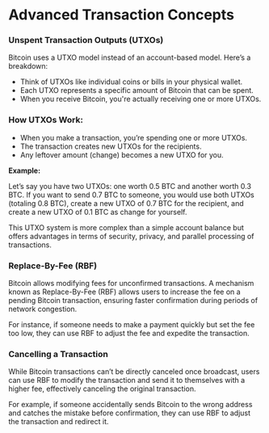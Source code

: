 # Advanced Transaction Concepts

### Unspent Transaction Outputs (UTXOs)

Bitcoin uses a UTXO model instead of an account-based model. Here’s a breakdown:

- Think of UTXOs like individual coins or bills in your physical wallet.
- Each UTXO represents a specific amount of Bitcoin that can be spent.
- When you receive Bitcoin, you're actually receiving one or more UTXOs.

### How UTXOs Work:

- When you make a transaction, you’re spending one or more UTXOs.
- The transaction creates new UTXOs for the recipients.
- Any leftover amount (change) becomes a new UTXO for you.

**Example:**

Let’s say you have two UTXOs: one worth 0.5 BTC and another worth 0.3 BTC. If you want to send 0.7 BTC to someone, you would use both UTXOs (totaling 0.8 BTC), create a new UTXO of 0.7 BTC for the recipient, and create a new UTXO of 0.1 BTC as change for yourself.

This UTXO system is more complex than a simple account balance but offers advantages in terms of security, privacy, and parallel processing of transactions.

### Replace-By-Fee (RBF)

Bitcoin allows modifying fees for unconfirmed transactions. A mechanism known as Replace-By-Fee (RBF) allows users to increase the fee on a pending Bitcoin transaction, ensuring faster confirmation during periods of network congestion.

For instance, if someone needs to make a payment quickly but set the fee too low, they can use RBF to adjust the fee and expedite the transaction.

### Cancelling a Transaction

While Bitcoin transactions can’t be directly canceled once broadcast, users can use RBF to modify the transaction and send it to themselves with a higher fee, effectively canceling the original transaction.

For example, if someone accidentally sends Bitcoin to the wrong address and catches the mistake before confirmation, they can use RBF to adjust the transaction and redirect it.